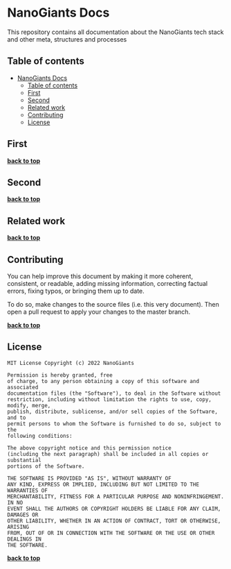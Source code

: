 # NanoGiants Docs 
<!-- section: Introduction -->
<!-- Describe what this document refers to. At what target audience is it aimed? -->

This repository contains all documentation about the NanoGiants tech stack and other meta, structures and processes

## Table of contents
<!-- section: Table of contents -->
<!-- This shows what sections are covered in this document and gives the reader the possibility to jump to a specific section. It is highly recommended to use a TOC. -->
<!-- This has two items called first and second respectively. Remove them and use your own -->
- [NanoGiants Docs](#nanogiants-docs)
  - [Table of contents](#table-of-contents)
  - [First](#first)
  - [Second](#second)
  - [Related work](#related-work)
  - [Contributing](#contributing)
  - [License](#license)

<!-- section: Content -->
<!-- This the actual content. -->

## First

**[back to top](#table-of-contents)**

## Second

**[back to top](#table-of-contents)**

## Related work
<!-- section: Related work -->
<!-- This section covers related works, further readings and tools that might be relevant or interesting for the reader. -->

**[back to top](#table-of-contents)**

## Contributing
<!-- section: Contributing -->
<!-- Describe what action one should take in order to contribute. Does a certain styleguide has to be adhered. How can one apply changes (i.e. push vs. pull request)? -->
You can help improve this document by making it more coherent, consistent, or readable, adding missing information, correcting factual errors, fixing typos, or bringing them up to date.

To do so, make changes to the source files (i.e. this very document). Then open a pull request to apply your changes to the master branch.

**[back to top](#table-of-contents)**

## License
<!-- section: License -->
<!-- Describe the license under which your software is published. Note that an unlicensed piece of software is most likely never used. So do not skip tihs part! -->

```
MIT License Copyright (c) 2022 NanoGiants

Permission is hereby granted, free
of charge, to any person obtaining a copy of this software and associated
documentation files (the "Software"), to deal in the Software without
restriction, including without limitation the rights to use, copy, modify, merge,
publish, distribute, sublicense, and/or sell copies of the Software, and to
permit persons to whom the Software is furnished to do so, subject to the
following conditions:

The above copyright notice and this permission notice
(including the next paragraph) shall be included in all copies or substantial
portions of the Software.

THE SOFTWARE IS PROVIDED "AS IS", WITHOUT WARRANTY OF
ANY KIND, EXPRESS OR IMPLIED, INCLUDING BUT NOT LIMITED TO THE WARRANTIES OF
MERCHANTABILITY, FITNESS FOR A PARTICULAR PURPOSE AND NONINFRINGEMENT. IN NO
EVENT SHALL THE AUTHORS OR COPYRIGHT HOLDERS BE LIABLE FOR ANY CLAIM, DAMAGES OR
OTHER LIABILITY, WHETHER IN AN ACTION OF CONTRACT, TORT OR OTHERWISE, ARISING
FROM, OUT OF OR IN CONNECTION WITH THE SOFTWARE OR THE USE OR OTHER DEALINGS IN
THE SOFTWARE.
```

**[back to top](#table-of-contents)**
